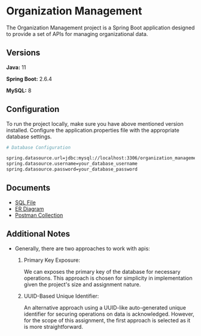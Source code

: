 
# Organization Management

The Organization Management project is a Spring Boot application designed to provide a set of APIs for managing organizational data.
<br>
## Versions

**Java:** 11

**Spring Boot:** 2.6.4

**MySQL:** 8


## Configuration

To run the project locally, make sure you have above mentioned version installed. Configure the application.properties file with the appropriate database settings.
```bash
# Database Configuration

spring.datasource.url=jdbc:mysql://localhost:3306/organization_management
spring.datasource.username=your_database_username
spring.datasource.password=your_database_password

```

## Documents

- [SQL File](src/main/resources/sql/script.sql)
- [ER Diagram](src/main/resources/ER-Diagram.png)
- [Postman Collection](src/main/resources/postman_collection.json)

## Additional Notes

- Generally, there are two approaches to work with apis:

    1. Primary Key Exposure:

       We can exposes the primary key of the database for necessary operations. This approach is chosen for simplicity in implementation given the project's size and assignment nature.

    2. UUID-Based Unique Identifier:

       An alternative approach using a UUID-like auto-generated unique identifier for securing operations on data is acknowledged. However, for the scope of this assignment, the first approach is selected as it is more straightforward.
